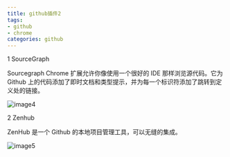 ```yaml
---
title: github插件2
tags: 
- github
- chrome
categories: github
---
```


1 SourceGraph

Sourcegraph Chrome 扩展允许你像使用一个很好的 IDE 那样浏览源代码。它为 Github 上的代码添加了即时文档和类型提示，并为每一个标识符添加了跳转到定义处的链接。

![image4](/image/imagegithub4.jpg)

2 Zenhub

ZenHub 是一个 Github 的本地项目管理工具，可以无缝的集成。

![image5](/image/imagegithub5.jpg)